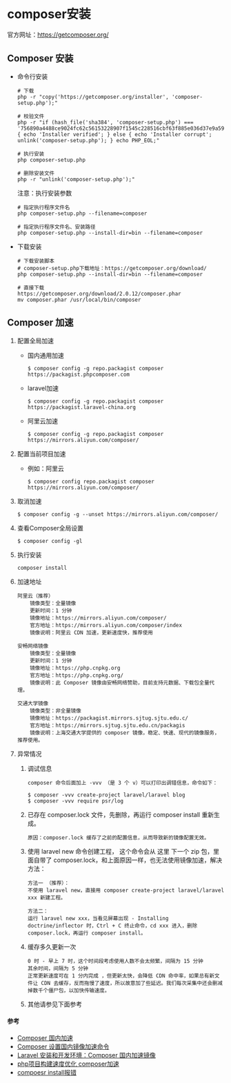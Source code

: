 
# composer安装

官方网址：https://getcomposer.org/

## Composer 安装
* 命令行安装
    ```
    # 下载
    php -r "copy('https://getcomposer.org/installer', 'composer-setup.php');"
    
    # 校验文件
    php -r "if (hash_file('sha384', 'composer-setup.php') === '756890a4488ce9024fc62c56153228907f1545c228516cbf63f885e036d37e9a59d27d63f46af1d4d07ee0f76181c7d3') { echo 'Installer verified'; } else { echo 'Installer corrupt'; unlink('composer-setup.php'); } echo PHP_EOL;"
    
    # 执行安装
    php composer-setup.php
    
    # 删除安装文件
    php -r "unlink('composer-setup.php');"
    ```
    
    注意：执行安装参数
    ```
    # 指定执行程序文件名
    php composer-setup.php --filename=composer
    
    # 指定执行程序文件名、安装路径
    php composer-setup.php --install-dir=bin --filename=composer
    ```

* 下载安装
    ```
    # 下载安装脚本
    # composer-setup.php下载地址：https://getcomposer.org/download/
    php composer-setup.php --install-dir=bin --filename=composer
    
    # 直接下载
    https://getcomposer.org/download/2.0.12/composer.phar
    mv composer.phar /usr/local/bin/composer
    ```


## Composer 加速

1. 配置全局加速
    * 国内通用加速
        ```
        $ composer config -g repo.packagist composer https://packagist.phpcomposer.com
        ```
    
    * laravel加速
        ```
        $ composer config -g repo.packagist composer https://packagist.laravel-china.org
        ```
    
    * 阿里云加速
        ```
        $ composer config -g repo.packagist composer https://mirrors.aliyun.com/composer/
        ```
    
2. 配置当前项目加速
    * 例如：阿里云
        ```
        $ composer config repo.packagist composer https://mirrors.aliyun.com/composer/
        ```

3. 取消加速
    ```
    $ composer config -g --unset https://mirrors.aliyun.com/composer/
    ```

4. 查看Composer全局设置
    ```
    $ composer config -gl
    ```

5. 执行安装
    ```
    composer install
    ```

6. 加速地址

       阿里云（推荐）
           镜像类型：全量镜像
           更新时间：1 分钟
           镜像地址：https://mirrors.aliyun.com/composer/
           官方地址：https://mirrors.aliyun.com/composer/index
           镜像说明：阿里云 CDN 加速，更新速度快，推荐使用
           
       安畅网络镜像
           镜像类型：全量镜像
           更新时间：1 分钟
           镜像地址：https://php.cnpkg.org
           官方地址：https://php.cnpkg.org/
           镜像说明：此 Composer 镜像由安畅网络赞助，目前支持元数据、下载包全量代理。
       
       交通大学镜像
           镜像类型：非全量镜像
           镜像地址：https://packagist.mirrors.sjtug.sjtu.edu.c/
           官方地址：https://mirrors.sjtug.sjtu.edu.cn/packagis
           镜像说明：上海交通大学提供的 composer 镜像，稳定、快速、现代的镜像服务，推荐使用。

7. 异常情况
    
    1. 调试信息
        ```
        composer 命令后面加上 -vvv （是 3 个 v）可以打印出调错信息，命令如下：
        
        $ composer -vvv create-project laravel/laravel blog
        $ composer -vvv require psr/log
        ```
    
    2. 已存在 composer.lock 文件，先删除，再运行 composer install 重新生成。
        ```
        原因：composer.lock 缓存了之前的配置信息，从而导致新的镜像配置无效。
        ```
    
    3. 使用 laravel new 命令创建工程， 这个命令会从 这里 下一个 zip 包，里面自带了 composer.lock，和上面原因一样，也无法使用镜像加速，解决方法：
        ```
        方法一 （推荐）：
        不使用 laravel new，直接用 composer create-project laravel/laravel xxx 新建工程。
        
        方法二：
        运行 laravel new xxx，当看见屏幕出现 - Installing doctrine/inflector 时，Ctrl + C 终止命令，cd xxx 进入，删除 composer.lock，再运行 composer install。
        ```
 
    4. 缓存多久更新一次
        ```
        0 时 - 早上 7 时，这个时间段考虑使用人数不会太频繁，间隔为 15 分钟
        其余时间，间隔为 5 分钟
        正常更新速度可在 1 分内完成 ，但更新太快，会降低 CDN 命中率，如果总有新文件让 CDN 去缓存，反而拖慢了速度，所以故意加了些延迟。我们每次采集中还会删减掉数千个僵尸包，以加快传输速度。
        ```
    
    5. 其他请参见下面参考


#### 参考
* [Composer 国内加速](https://www.imooc.com/article/details/id/293297)
* [Composer 设置国内镜像加速命令](https://blog.csdn.net/qq_39479575/article/details/78515219)
* [Laravel 安装和开发环境：Composer 国内加速镜像](https://learnku.com/laravel/wikis/25522)
* [php项目构建速度优化 composer加速](https://blog.csdn.net/t_1007/article/details/86702737)
* [compoesr install报错](https://www.cnblogs.com/trblog/p/13260089.html)